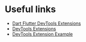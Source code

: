 # Useful links

- [Dart Flutter DevTools Extensions](https://medium.com/flutter/dart-flutter-devtools-extensions-c8bc1aaf8e5f)
- [DevTools Extensions](https://pub.dev/packages/devtools_extensions)
- [DevTools Extension Example](https://github.com/flutter/devtools/tree/master/packages/devtools_extensions/example/packages_with_extensions/foo/packages)
